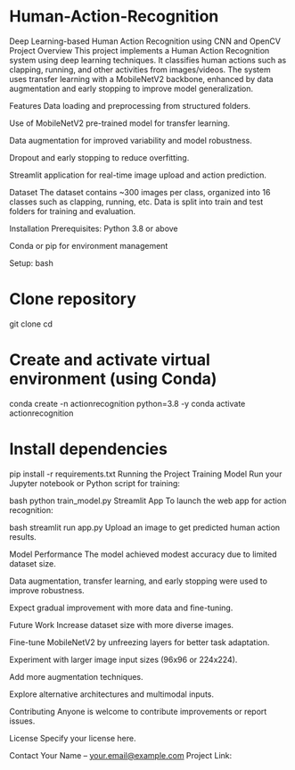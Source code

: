# Human-Action-Recognition
Deep Learning-based Human Action Recognition using CNN and OpenCV
Project Overview
This project implements a Human Action Recognition system using deep learning techniques. It classifies human actions such as clapping, running, and other activities from images/videos. The system uses transfer learning with a MobileNetV2 backbone, enhanced by data augmentation and early stopping to improve model generalization.

Features
Data loading and preprocessing from structured folders.

Use of MobileNetV2 pre-trained model for transfer learning.

Data augmentation for improved variability and model robustness.

Dropout and early stopping to reduce overfitting.

Streamlit application for real-time image upload and action prediction.

Dataset
The dataset contains ~300 images per class, organized into 16 classes such as clapping, running, etc. Data is split into train and test folders for training and evaluation.

Installation
Prerequisites:
Python 3.8 or above

Conda or pip for environment management

Setup:
bash
# Clone repository
git clone <your-repo-url>
cd <your-project-folder>

# Create and activate virtual environment (using Conda)
conda create -n actionrecognition python=3.8 -y
conda activate actionrecognition

# Install dependencies
pip install -r requirements.txt
Running the Project
Training Model
Run your Jupyter notebook or Python script for training:

bash
python train_model.py
Streamlit App
To launch the web app for action recognition:

bash
streamlit run app.py
Upload an image to get predicted human action results.

Model Performance
The model achieved modest accuracy due to limited dataset size.

Data augmentation, transfer learning, and early stopping were used to improve robustness.

Expect gradual improvement with more data and fine-tuning.

Future Work
Increase dataset size with more diverse images.

Fine-tune MobileNetV2 by unfreezing layers for better task adaptation.

Experiment with larger image input sizes (96x96 or 224x224).

Add more augmentation techniques.

Explore alternative architectures and multimodal inputs.

Contributing
Anyone is welcome to contribute improvements or report issues.

License
Specify your license here.

Contact
Your Name – your.email@example.com
Project Link: <your-repo-url>
